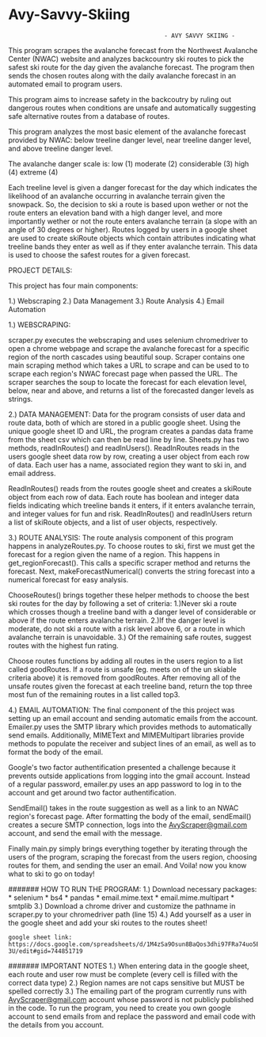 # Avy-Savvy-Skiing

                                                - AVY SAVVY SKIING - 
This program scrapes the avalanche forecast from the Northwest Avalanche Center (NWAC) website and analyzes backcountry ski routes to pick the safest ski route for the day given the avalanche forecast. The program then sends the chosen routes along with the daily avalanche forecast in an automated email to program users. 

This program aims to increase safety in the backcoutry by ruling out dangerous routes when conditions are unsafe and automatically suggesting safe alternative routes from a database of routes. 

This program analyzes the most basic element of the avalanche forecast provided by NWAC: below treeline danger level, near treeline danger level, and above treeline danger level. 

The avalanche danger scale is: low (1) moderate (2) considerable (3) high (4) extreme (4)

Each treeline level is given a danger forecast for the day which indicates the likelihood of an avalanche occurring in avalanche terrain given the snowpack. So, the decision to ski a route is based upon wether or not the route enters an elevation band with a high danger level, and more importantly wether or not the route enters avalanche terrain (a slope with an angle of 30 degrees or higher). Routes logged by users in a google sheet are used to create skiRoute objects which contain attributes indicating what treeline bands they enter as well as if they enter avalanche terrain. This data is used to choose the safest routes for a given forecast. 


PROJECT DETAILS:

This project has four main components:

1.) Webscraping
2.) Data Management
3.) Route Analysis
4.) Email Automation

1.) WEBSCRAPING:

scraper.py executes the webscraping and uses selenium chromedriver to open a chrome webpage and scrape the avalanche forecast for a specific region of the north cascades using beautiful soup. Scraper contains one main scraping method which takes a URL to scrape and can be used to to scrape each region's NWAC forecast page when passed the URL. The scraper searches the soup to locate the forecast for each elevation level, below, near and above, and returns a list of the forecasted danger levels as strings.

2.) DATA MANAGEMENT:
Data for the program consists of user data and route data, both of which are stored in a public google sheet. Using the unique google sheet ID and URL, the program creates a pandas data frame from the sheet csv which can then be read line by line. Sheets.py has two methods, readInRoutes() and readInUsers(). ReadInRoutes reads in the users google sheet data row by row, creating a user object from each row of data. Each user has a name, associated region they want to ski in, and email address. 

ReadInRoutes() reads from the routes google sheet and creates a skiRoute object from each row of data. Each route has boolean and integer data fields indicating which treeline bands it enters, if it enters avalanche terrain, and integer values for fun and risk. ReadInRoutes() and readInUsers return a list of skiRoute objects, and a list of user objects, respectively. 

3.) ROUTE ANALYSIS:
The route analysis component of this program happens in analyzeRoutes.py. To choose routes to ski, first we must get the forecast for a region given the name of a region. This happens in get_regionForecast(). This calls a specific scraper method and returns the forecast. Next, makeForecastNumerical() converts the string forecast into a numerical forecast for easy analysis.

ChooseRoutes() brings together these helper methods to choose the best ski routes for the day by following a set of criteria:
    1.)Never ski a route which crosses though a treeline band with a danger level of considerable or above if the route enters avalanche terrain. 
    2.)If the danger level is moderate, do not ski a route with a risk level above 6, or a route in which avalanche terrain is unavoidable. 
    3.) Of the remaining safe routes, suggest routes with the highest fun rating. 

Choose routes functions by adding all routes in the users region to a list called goodRoutes. If a route is unsafe (eg. meets on of the un skiable criteria above) it is removed from goodRoutes. After removing all of the unsafe routes given the forecast at each treeline band, return the top three most fun of the remaining routes in a list called top3. 

4.) EMAIL AUTOMATION:
The final component of the this project was setting up an email account and sending automatic emails from the account. Emailer.py uses the SMTP library which provides methods to automatically send emails. Additionally, MIMEText and MIMEMultipart libraries provide methods to populate the receiver and subject lines of an email, as well as to format the body of the email. 

Google's two factor authentification presented a challenge because it prevents outside applications from logging into the gmail account. Instead of a regular password, emailer.py uses an app password to log in to the account and get around two factor authentification. 

SendEmail() takes in the route suggestion as well as a link to an NWAC region's forecast page. After formatting the body of the email, sendEmail() creates a secure SMTP connection, logs into the AvyScraper@gmail.com account, and send the email with the message. 


Finally main.py simply brings everything together by iterating through the users of the program, scraping the forecast from the users region, choosing routes for them, and sending the user an email. And Voila! now you know what to ski to go on today! 


#######
HOW TO RUN THE PROGRAM:
1.) Download necessary packages:
    * selenium
    * bs4
    * pandas
    * email.mime.text
    * email.mime.multipart
    * smtplib
3.) Download a chrome driver and customize the pathname in scraper.py to your chromedriver path (line 15)
4.) Add yourself as a user in the google sheet and add your ski routes to the routes sheet!
    
    google sheet link: https://docs.google.com/spreadsheets/d/1M4zSa9Osun8BaQos3dhi97FRa74uo5EJjaIh3NV7-3U/edit#gid=744851719


#######
IMPORTANT NOTES
1.) When entering data in the google sheet, each route and user row must be complete (every cell is filled with the correct data type)
2.) Region names are not caps sensitive but MUST be spelled correctly
3.) The emailing part of the program currently runs with AvyScraper@gmail.com account whose password is not publicly published in the code. To run the program, you need to create you own google account to send emails from and replace the password and email code with the details from you account. 
